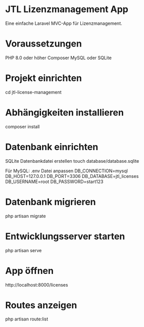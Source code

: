 # JTL Lizenzmanagement App
Eine einfache Laravel MVC-App für Lizenzmanagement.

# Voraussetzungen
PHP 8.0 oder höher
Composer
MySQL oder SQLite

# Projekt einrichten
cd jtl-license-management

# Abhängigkeiten installieren
composer install

# Datenbank einrichten
SQLite Datenbankdatei erstellen
touch database/database.sqlite

Für MySQL:
.env Datei anpassen
DB_CONNECTION=mysql
DB_HOST=127.0.0.1
DB_PORT=3306
DB_DATABASE=jtl_licenses
DB_USERNAME=root
DB_PASSWORD=start123

# Datenbank migrieren
php artisan migrate

# Entwicklungsserver starten
php artisan serve


# App öffnen
http://localhost:8000/licenses

# Routes anzeigen
php artisan route:list